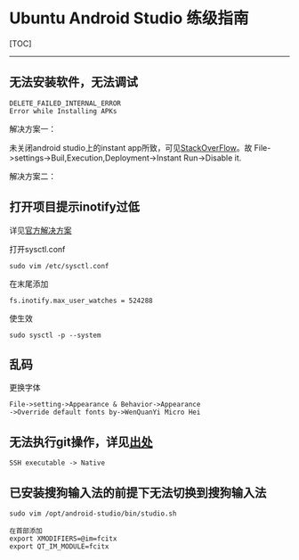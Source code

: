 ﻿# Ubuntu Android Studio 练级指南

[TOC]

---

## 无法安装软件，无法调试

    DELETE_FAILED_INTERNAL_ERROR 
    Error while Installing APKs

解决方案一：

未关闭android studio上的instant app所致，可见[StackOverFlow][1]。故
File->settings->Buil,Execution,Deployment->Instant Run->Disable it.

解决方案二：


## 打开项目提示inotify过低

详见[官方解决方案][2]

打开sysctl.conf

    sudo vim /etc/sysctl.conf
    
在末尾添加

    fs.inotify.max_user_watches = 524288
    
使生效
    
    sudo sysctl -p --system
    
## 乱码

更换字体

    File->setting->Appearance & Behavior->Appearance
    ->Override default fonts by->WenQuanYi Micro Hei
    
## 无法执行git操作，详见[出处][3]

    SSH executable -> Native
    
## 已安装搜狗输入法的前提下无法切换到搜狗输入法

    sudo vim /opt/android-studio/bin/studio.sh
    
    在首部添加
    export XMODIFIERS=@im=fcitx
    export QT_IM_MODULE=fcitx


  [1]: https://stackoverflow.com/questions/38892270/delete-failed-internal-error-error-while-installing-apk/43063569
  [2]: https://confluence.jetbrains.com/display/IDEADEV/Inotify+Watches+Limit
  [3]: http://blog.csdn.net/u011771755/article/details/47167617